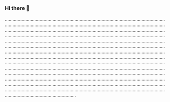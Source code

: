 ### Hi there 👋

...............................................................................................................................................................................................................................................................................................................................................................................................................................................................................................................................................................................................................................................................................................................................................................................................................................................................................................................................................................................................................................................................................................................................................................................................................................................................................................................................................................................................................................................................................................................................................................................................................................................................................................................................................................................................................................................................